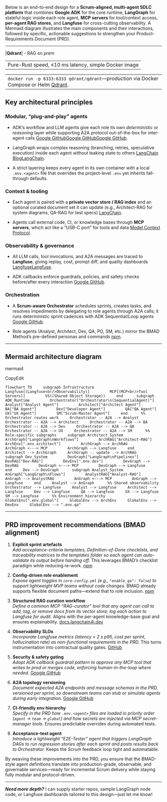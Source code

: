 Below is an end-to-end design for a **Scrum-aligned, multi-agent SDLC platform** that combines **Google ADK** for the core runtime, **LangGraph** for stateful logic inside each role agent, **MCP servers** for tool/context access, **per-agent RAG stores**, and **Langfuse** for cross-cutting observability. A Mermaid diagram illustrates the main components and their interactions, followed by specific, actionable suggestions to strengthen your Product-Requirements Document (PRD).

---

|**Qdrant**| - RAG on prem

|   |
|---|
|Pure-Rust speed, ≤10 ms latency, simple Docker image|

|   |
|---|
|`docker run -p 6333:6333 qdrant/qdrant`—production via Docker Compose or Helm [Qdrant](https://qdrant.tech/documentation/guides/installation/?utm_source=chatgpt.com).|

## Key architectural principles

### Modular, “plug-and-play” agents

- ADK’s workflow and LLM agents give each role its own _deterministic_ or _reasoning_ layer while supporting A2A protocol out-of-the-box for inter-agent calls [Google GitHub](https://google.github.io/adk-docs/?utm_source=chatgpt.com)[Google GitHub](https://google.github.io/adk-docs/agents/workflow-agents/?utm_source=chatgpt.com)[Google GitHub](https://google.github.io/adk-docs/a2a/quickstart-consuming/?utm_source=chatgpt.com).
    
- LangGraph wraps complex reasoning (branching, retries, speculative execution) inside each agent without leaking state to others [LangChain Blog](https://blog.langchain.com/langgraph-multi-agent-workflows/?utm_source=chatgpt.com)[LangChain](https://www.langchain.com/langgraph?utm_source=chatgpt.com).
    
- A strict layering keeps every agent in its own container with a local `.env.<agent>` file that overrides the project-level `.env` yet inherits fall-through defaults.
    

### Context & tooling

- Each agent is paired with a **private vector store / RAG index** and an optional curated document set it can update (e.g., Architect-RAG for system diagrams, QA-RAG for test specs) [LangChain](https://python.langchain.com/docs/tutorials/rag/?utm_source=chatgpt.com).
    
- Agents call external code, CI, or knowledge bases through **MCP servers**, which act like a “USB-C port” for tools and data [Model Context Protocol](https://modelcontextprotocol.info/specification/2024-11-05/?utm_source=chatgpt.com).
    

### Observability & governance

- All LLM calls, tool invocations, and A2A messages are traced to **Langfuse**, giving replay, cost, prompt diff, and quality dashboards [Langfuse](https://langfuse.com/observability?utm_source=chatgpt.com)[Langfuse](https://langfuse.com/blog/2024-07-ai-agent-observability-with-langfuse?utm_source=chatgpt.com).
    
- ADK callbacks enforce guardrails, policies, and safety checks before/after every interaction [Google GitHub](https://google.github.io/adk-docs/callbacks/design-patterns-and-best-practices/?utm_source=chatgpt.com).
    

### Orchestration

- A **Scrum-aware Orchestrator** schedules sprints, creates tasks, and resolves impediments by delegating to role agents through A2A calls; it runs deterministic sprint cadences with ADK Sequential/Loop agents [Google GitHub](https://google.github.io/adk-docs/agents/workflow-agents/sequential-agents/?utm_source=chatgpt.com).
    
- Role agents (Analyst, Architect, Dev, QA, PO, SM, etc.) mirror the BMAD Method’s pre-defined personas and commands [npm](https://www.npmjs.com/package/bmad-method/v/4.12.0).
    

---

## Mermaid architecture diagram

mermaid

CopyEdit

`flowchart TD     subgraph Infrastructure         Langfuse[(Langfuse<br/>Observability)]         MCP[(MCP<br/>Tool Servers)]         VS((Shared Object Storage))     end      subgraph ADK_Runtime         Orchestrator["Orchestrator\n(SequentialAgent)"]         Analyst["Analyst Agent"]         Architect["Architect Agent"]         BA["BA Agent"]         Dev["Developer Agent"]         QA["QA Agent"]         UX["UX Agent"]         SM["Scrum-Master Agent"]     end      %% Orchestrator routes work     Orchestrator -- A2A --> Analyst     Orchestrator -- A2A --> Architect     Orchestrator -- A2A --> BA     Orchestrator -- A2A --> Dev     Orchestrator -- A2A --> QA     Orchestrator -- A2A --> UX     Orchestrator -- A2A --> SM      %% Role-specific subgraphs     subgraph Architect_System         ArchGraph["LangGraph\nWorkflows"]         ArchRAG["Architect-RAG"]         ArchEnv[".env.architect"]         ArchGraph --> ArchRAG         ArchGraph <---> MCP         ArchGraph --> Langfuse     end     Architect --> ArchGraph     ArchGraph -. update .-> ArchRAG      subgraph Dev_System         DevGraph["LangGraph\nPipelines"]         DevRAG["Dev-RAG"]         DevEnv[".env.dev"]         DevGraph --> DevRAG         DevGraph <---> MCP         DevGraph --> Langfuse     end     Dev --> DevGraph      subgraph Analyst_System         AnGraph["LangGraph\nFlows"]         AnalystRAG["Analyst-RAG"]         AnGraph --> AnalystRAG         AnGraph <---> MCP         AnGraph --> Langfuse     end     Analyst --> AnGraph      %% Shared observability     Orchestrator --> Langfuse     Analyst --> Langfuse     Architect --> Langfuse     Dev --> Langfuse     QA --> Langfuse     UX --> Langfuse     SM --> Langfuse      %% Environment hierarchy     GlobalEnv[".env.global"]     GlobalEnv --> ArchEnv     GlobalEnv --> DevEnv     GlobalEnv --> ".env.qa"`

---

## PRD improvement recommendations (BMAD alignment)

1. **Explicit sprint artefacts**  
    _Add acceptance-criteria templates, Definition-of-Done checklists, and traceability matrices to the _templates_ folder so each agent can auto-validate its output before handing off._ This leverages BMAD’s checklist paradigm while reducing re-work. [npm](https://www.npmjs.com/package/bmad-method/v/4.12.0)
    
2. **Config-driven role enablement**  
    _Expose agent toggles in `core-config.yml` (e.g., `"enable_qa": false`) to support lightweight MVP teams without code changes._ BMAD already supports flexible document paths—extend that to role inclusion. [npm](https://www.npmjs.com/package/bmad-method/v/4.12.0)
    
3. **Structured RAG curation workflow**  
    _Define a common MCP “RAG-curator” tool that any agent can call to add, tag, or remove docs from its vector store; log each action to Langfuse for audit._ Aligns with the per-agent knowledge-base goal and ensures explainability. [docs.langchain4j.dev](https://docs.langchain4j.dev/tutorials/rag/?utm_source=chatgpt.com)
    
4. **Observability SLOs**  
    _Incorporate Langfuse metrics (latency < 2 s p95, cost per sprint, hallucination rate) as non-functional requirements in the PRD._ This turns instrumentation into contractual quality gates. [GitHub](https://github.com/langfuse/langfuse?utm_source=chatgpt.com)
    
5. **Security & safety gating**  
    _Adopt ADK callback guardrail pattern to approve any MCP tool that writes to prod or merges code, enforcing human-in-the-loop where needed._ [Google GitHub](https://google.github.io/adk-docs/callbacks/design-patterns-and-best-practices/?utm_source=chatgpt.com)
    
6. **A2A topology versioning**  
    _Document expected A2A endpoints and message schemas in the PRD, versioned per sprint, so downstream teams can stub or simulate agents during early integration._ [Google GitHub](https://google.github.io/adk-docs/a2a/quickstart-consuming/?utm_source=chatgpt.com)
    
7. **CI-friendly env hierarchy**  
    _Specify in the PRD how `.env.<agent>` files are loaded in priority order (`agent` → `team` → `global`) and how secrets are injected via MCP secret-manager tools._ Ensures predictable overrides during automated tests.
    
8. **Acceptance-test agent**  
    _Introduce a lightweight “E2E-Tester” agent that triggers LangGraph DAGs to run regression stories after each sprint and posts results back to Orchestrator._ Keeps the Scrum feedback loop tight and automatable.
    

By weaving these improvements into the PRD, you ensure that the BMAD-style agent definitions translate into production-grade, observable, and governable services—ready for incremental Scrum delivery while staying fully modular and protocol-driven.

---

_**Need more depth?**_ I can supply starter repos, sample LangGraph node code, or Langfuse dashboards tailored to this design—just let me know!